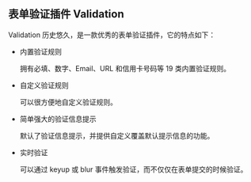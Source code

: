 ## 表单验证插件 Validation ##

Validation 历史悠久，是一款优秀的表单验证插件，它的特点如下：

* 内置验证规则

    拥有必填、数字、Email、URL 和信用卡号码等 19 类内置验证规则。

* 自定义验证规则

    可以很方便地自定义验证规则。

* 简单强大的验证信息提示

    默认了验证信息提示，并提供自定义覆盖默认提示信息的功能。

* 实时验证

    可以通过 keyup 或 blur 事件触发验证，而不仅仅在表单提交的时候验证。
